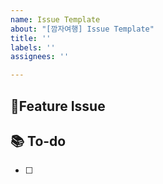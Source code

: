 ```yaml
---
name: Issue Template
about: "[깜자여행] Issue Template"
title: ''
labels: ''
assignees: ''

---
```


## 📌Feature Issue

## 📚 To-do
- [ ]
